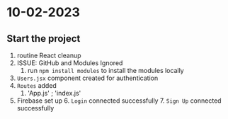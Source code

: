 # 10-02-2023
## Start the project
1. routine React cleanup  
2. ISSUE: GitHub and Modules Ignored
   1. run `npm install modules` to install the modules locally 
3. `Users.jsx` component created for authentication
4. `Routes` added 
   1. 'App.js' ; 'index.js' 
5. Firebase set up
   6. `Login` connected successfully
   7. `Sign Up` connected successfully